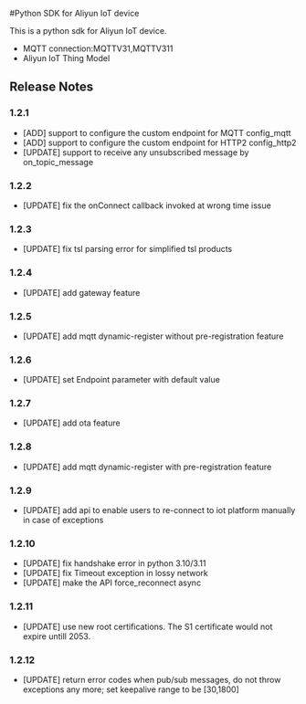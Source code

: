 #Python SDK for Aliyun IoT device

This is a python sdk for Aliyun IoT device. 
* MQTT connection:MQTTV31,MQTTV311
* Aliyun IoT Thing Model


## Release Notes
### 1.2.1
* [ADD] support to configure the custom endpoint for MQTT config_mqtt 
* [ADD] support to configure the custom endpoint for HTTP2 config_http2
* [UPDATE] support to receive any unsubscribed message by on_topic_message


### 1.2.2
* [UPDATE] fix the onConnect callback invoked at wrong time issue

### 1.2.3
* [UPDATE] fix tsl parsing error for simplified tsl products

### 1.2.4
* [UPDATE] add gateway feature

### 1.2.5
* [UPDATE] add mqtt dynamic-register without pre-registration feature

### 1.2.6
* [UPDATE] set Endpoint parameter with default value

### 1.2.7
* [UPDATE] add ota feature

### 1.2.8
* [UPDATE] add mqtt dynamic-register with pre-registration feature

### 1.2.9
* [UPDATE] add api to enable users to re-connect to iot platform manually in case of exceptions

### 1.2.10
* [UPDATE] fix handshake error in python 3.10/3.11
* [UPDATE] fix Timeout exception in lossy network
* [UPDATE] make the API force_reconnect async

### 1.2.11
* [UPDATE] use new root certifications. The S1 certificate would not expire untill 2053.

### 1.2.12
* [UPDATE] return error codes when pub/sub messages, do not throw exceptions any more; set keepalive range to be [30,1800]
